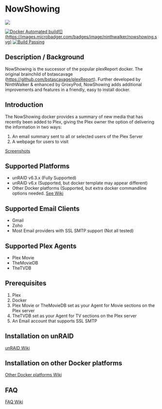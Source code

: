 
# NowShowing

![](https://raw.githubusercontent.com/ninthwalker/NowShowing/master/images/nowshowing-iconx100.png)

[![Docker Automated build](https://img.shields.io/docker/automated/jrottenberg/ffmpeg.svg)](https://hub.docker.com/r/ninthwalker/nowshowing/)[![] (https://images.microbadger.com/badges/image/ninthwalker/nowshowing.svg)](https://microbadger.com/images/ninthwalker/nowshowing "NowShowing") [![Build Passing](https://img.shields.io/badge/build-passing-brightgreen.svg)](https://hub.docker.com/r/ninthwalker/nowshowing/)  

## Description / Background
NowShowing is the successor of the popular plexReport docker. The original brainchild of bstascavage (https://github.com/bstascavage/plexReport). Further developed by NinthWalker & enhanced by GroxyPod, NowShowing adds additional improvements and features in a friendly, easy to install docker.

## Introduction
The NowShowing docker provides a summary of new media that has recently been added to Plex, giving the Plex owner the option of delivering the information in two ways:
1) An email summary sent to all or selected users of the Plex Server
2) A webpage for users to visit  

[Screenshots](https://github.com/ninthwalker/NowShowing/wiki/Screenshots)

## Supported Platforms
* unRAID v6.3.x (Fully Supported)
* unRAID v6.x (Supported, but docker template may appear different)
* Other Docker platforms (Supported, but extra docker commandline options needed. [See Wiki](https://github.com/ninthwalker/NowShowing/wiki/Other-Docker-Platforms)

## Supported Email Clients
* Gmail
* Zoho
* Most Email providers with SSL SMTP support (Not all tested)

## Supported Plex Agents
* Plex Movie
* TheMovieDB
* TheTVDB

## Prerequisites
1.  Plex
2.  Docker
3.  Plex Movie or TheMovieDB set as your Agent for Movie sections on the Plex server
4.  TheTVDB set as your Agent for TV sections on the Plex server
5.  An Email account that supports SSL SMTP

## Installation on unRAID  
[unRAID Wiki](https://github.com/ninthwalker/NowShowing/wiki/unRAID-Instructions)

## Installation on other Docker platforms  
[Other Docker platforms Wiki](https://github.com/ninthwalker/NowShowing/wiki/Other-Docker-Platforms)  

## FAQ  
[FAQ Wiki](https://github.com/ninthwalker/NowShowing/wiki/FAQ)  
